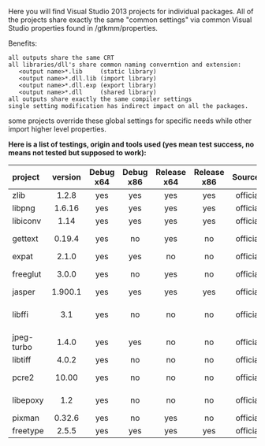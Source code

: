 Here you will find Visual Studio 2013 projects for individual packages.
All of the projects share exactly the same "common settings" via common Visual Studio
properties found in /gtkmm/properties.

Benefits:
```
all outputs share the same CRT
all libraries/dll's share common naming converntion and extension:
   <output name>*.lib     (static library)
   <output name>*.dll.lib (import library)
   <output name>*.dll.exp (export library)
   <output name>*.dll     (shared library)
all outputs share exactly the same compiler settings
single setting modification has indirect impact on all the packages.
```

some projects override these global settings for specific needs while other import
higher level properties.

**Here is a list of testings, origin and tools used (yes mean test success, no means not tested but supposed to work):**

project | version | Debug x64 | Debug x86 | Release x64 | Release x86 | Sources | Build
:--------|:---------:|:-----------:|:-----------:|:-------------:|:-------------:|:-------------:|:-------------:|
zlib 	      | 1.2.8   | yes 	      | yes 		| yes	   	| yes     |  official   | msvc
libpng      | 1.6.16  | yes      	| yes	   	| yes		   | yes     |  official   | msvc
libiconv    | 1.14    | yes      	| yes		   | yes 		| yes     |  official   | msvc
gettext     | 0.19.4  | yes      	| no  		| yes 		| no      |  official   | autoconf + msvc
expat       | 2.1.0   | yes      	| yes 		| no 		   | no      |  official   | msvc
freeglut    | 3.0.0   | yes         | no        | yes       | no      |  official   | cmake + msvc
jasper      | 1.900.1 | yes         | yes       | yes       | yes     |  official   | msvc
libffi      | 3.1     | yes         | no        | no        | no      |  official   | mozilla + autoconf 
jpeg-turbo  | 1.4.0   | yes         | yes       | no        | no      |  official   | cmake + msvc
libtiff     | 4.0.2   | yes         | no        | no        | no      |  official   | msvc
pcre2       | 10.00   | yes         | no        | no        | no      |  official   | cmake + msvc
libepoxy    | 1.2     | yes         | no        | no        | no      |  official   | python + nmake
pixman      | 0.32.6  | yes         | no        | yes       | no      |  official   | msvc
freetype    | 2.5.5   | yes         | yes       | yes       | yes     |  official   | msvc
